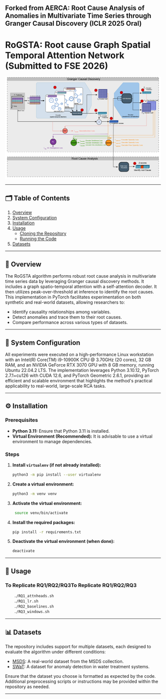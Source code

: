 ## Forked from AERCA: Root Cause Analysis of Anomalies in Multivariate Time Series through Granger Causal Discovery (ICLR 2025 Oral)

# RoGSTA: Root cause Graph Spatial Temporal Attention Network (Submitted to FSE 2026)
<div align="center">
  <img src="other/RoGSTA-01.jpg" alt="RoGSTA" />
</div>

---

## 🗂️ Table of Contents

1. [Overview](#overview)
2. [System Configuration](#system-configuration)
3. [Installation](#installation)
4. [Usage](#usage)
    - [Cloning the Repository](#cloning-the-repository)
    - [Running the Code](#running-the-code)
5. [Datasets](#datasets)

---

## 📘 Overview

The RoGSTA algorithm performs robust root cause analysis in multivariate time series data by leveraging Granger causal discovery methods. It includes a graph spatio-temporal attention with a self-attention decoder. It then utilizes peak-over-threshold at inference to identify the root causes.
This implementation in PyTorch facilitates experimentation on both synthetic and real-world datasets, allowing researchers to:
- Identify causality relationships among variables.
- Detect anomalies and trace them to their root causes.
- Compare performance across various types of datasets.

---

## 🧰 System Configuration

All experiments were executed on a high-performance Linux workstation with an Intel(R) Core(TM) i9-10900K CPU @ 3.70GHz (20 cores), 32 GB RAM, and an NVIDIA GeForce RTX 3070 GPU with 8 GB memory, running Ubuntu 22.04.2 LTS. The implementation leverages Python 3.10.12, PyTorch 2.7.1+cu126 with CUDA 12.6, and PyTorch Geometric 2.6.1, providing an efficient and scalable environment that highlights the method's practical applicability to real-world, large-scale RCA tasks.

---

## ⚙️ Installation

### Prerequisites

- **Python 3.11:** Ensure that Python 3.11 is installed.
- **Virtual Environment (Recommended):** It is advisable to use a virtual environment to manage dependencies.

### Steps

1. **Install `virtualenv` (if not already installed):**

   ```bash
   python3 -m pip install --user virtualenv
    ```
   
2. **Create a virtual environment:**

   ```bash
   python3 -m venv venv
   ```
3. **Activate the virtual environment:**

   ```bash
    source venv/bin/activate
    ```
4. **Install the required packages:**
    
    ```bash
    pip install -r requirements.txt
    ```
   
5. **Deactivate the virtual environment (when done):**

   ```bash
   deactivate
   ```
---

## 🚀 Usage

### To Replicate RQ1/RQ2/RQ3To Replicate RQ1/RQ2/RQ3

```bash
    ./RQ1_attnheads.sh
    ./RQ1_lr.sh
    ./RQ2_baselines.sh
    ./RQ3_windows.sh
```

---

## 📊 Datasets
The repository includes support for multiple datasets, each designed to evaluate the algorithm under different conditions:

- [MSDS](https://github.com/hanxiao0607/AERCA/tree/main/datasets/msds): A real-world dataset from the MSDS collection.
- [SWaT](https://github.com/hanxiao0607/AERCA/tree/main/datasets/swat): A dataset for anomaly detection in water treatment systems.

Ensure that the dataset you choose is formatted as expected by the code. Additional preprocessing scripts or instructions may be provided within the repository as needed.

---
